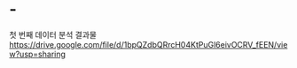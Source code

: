 # -
첫 번째 데이터 분석 결과물
https://drive.google.com/file/d/1bpQZdbQRrcH04KtPuGl6eivOCRV_fEEN/view?usp=sharing

